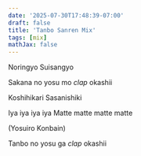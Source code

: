 ```yaml
---
date: '2025-07-30T17:48:39-07:00'
draft: false
title: 'Tanbo Sanren Mix'
tags: [mix]
mathJax: false
---
```


Noringyo Suisangyo

Sakana no yosu mo *clap* okashii

Koshihikari Sasanishiki

Iya iya iya iya Matte matte matte matte

(Yosuiro Konbain)

Tanbo no yosu ga *clap* okashii